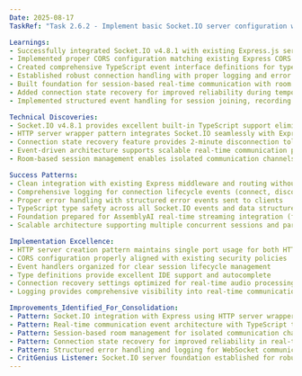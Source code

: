 ```yaml
---
Date: 2025-08-17
TaskRef: "Task 2.6.2 - Implement basic Socket.IO server configuration with Express integration"

Learnings:
- Successfully integrated Socket.IO v4.8.1 with existing Express.js server using HTTP server wrapper pattern
- Implemented proper CORS configuration matching existing Express CORS settings for seamless client integration
- Created comprehensive TypeScript event interface definitions for type-safe real-time communication
- Established robust connection handling with proper logging and error management
- Built foundation for session-based real-time communication with room management capabilities
- Added connection state recovery for improved reliability during temporary disconnections
- Implemented structured event handling for session joining, recording control, and status updates

Technical Discoveries:
- Socket.IO v4.8.1 provides excellent built-in TypeScript support eliminating need for separate @types packages
- HTTP server wrapper pattern integrates Socket.IO seamlessly with Express without port conflicts
- Connection state recovery feature provides 2-minute disconnection tolerance for better user experience
- Event-driven architecture supports scalable real-time communication patterns
- Room-based session management enables isolated communication channels for different audio sessions

Success Patterns:
- Clean integration with existing Express middleware and routing without breaking changes
- Comprehensive logging for connection lifecycle events (connect, disconnect, errors)
- Proper error handling with structured error events sent to clients
- TypeScript type safety across all Socket.IO events and data structures
- Foundation prepared for AssemblyAI real-time streaming integration (future Task 2.6.6)
- Scalable architecture supporting multiple concurrent sessions and participants

Implementation Excellence:
- HTTP server creation pattern maintains single port usage for both HTTP and WebSocket
- CORS configuration properly aligned with existing security policies
- Event handlers organized for clear session lifecycle management
- Type definitions provide excellent IDE support and autocomplete
- Connection recovery settings optimized for real-time audio processing use cases
- Logging provides comprehensive visibility into real-time communication flows

Improvements_Identified_For_Consolidation:
- Pattern: Socket.IO integration with Express using HTTP server wrapper pattern
- Pattern: Real-time communication event architecture with TypeScript type safety
- Pattern: Session-based room management for isolated communication channels
- Pattern: Connection state recovery for improved reliability in real-time applications
- Pattern: Structured error handling and logging for WebSocket communication
- CritGenius Listener: Socket.IO server foundation established for robust real-time capabilities
---
```

